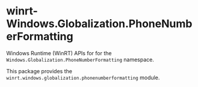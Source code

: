 <!-- warning: Please don't edit this file. It was automatically generated. -->

# winrt-Windows.Globalization.PhoneNumberFormatting

Windows Runtime (WinRT) APIs for for the `Windows.Globalization.PhoneNumberFormatting` namespace.

This package provides the `winrt.windows.globalization.phonenumberformatting` module.
